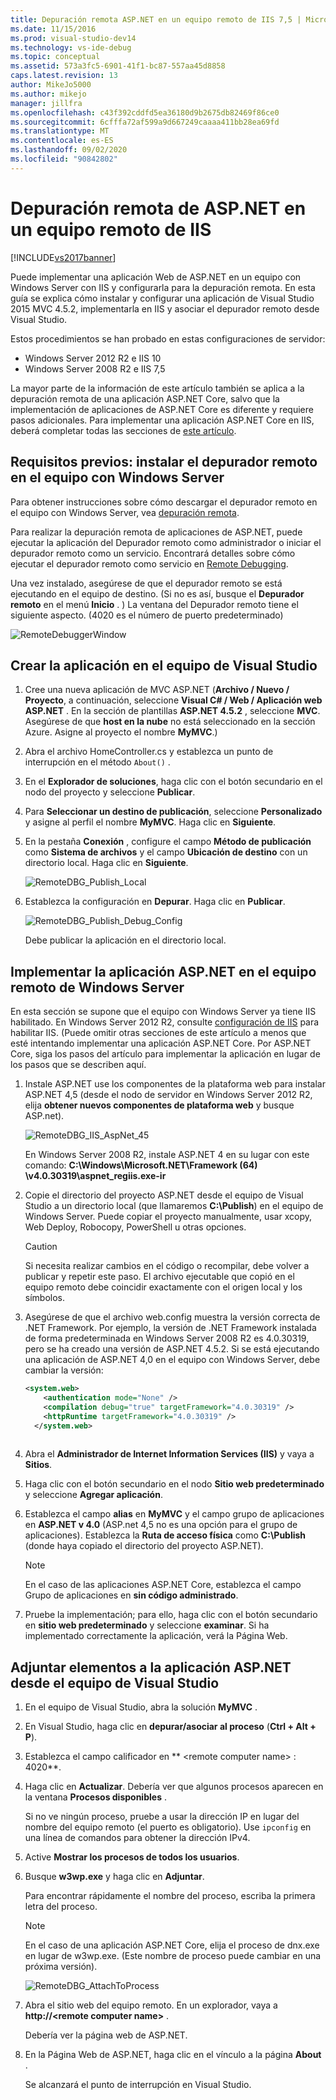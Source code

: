 ```yaml
---
title: Depuración remota ASP.NET en un equipo remoto de IIS 7,5 | Microsoft Docs
ms.date: 11/15/2016
ms.prod: visual-studio-dev14
ms.technology: vs-ide-debug
ms.topic: conceptual
ms.assetid: 573a3fc5-6901-41f1-bc87-557aa45d8858
caps.latest.revision: 13
author: MikeJo5000
ms.author: mikejo
manager: jillfra
ms.openlocfilehash: c43f392cddfd5ea36180d9b2675db82469f86ce0
ms.sourcegitcommit: 6cfffa72af599a9d667249caaaa411bb28ea69fd
ms.translationtype: MT
ms.contentlocale: es-ES
ms.lasthandoff: 09/02/2020
ms.locfileid: "90842802"
---
```

# <a name="remote-debugging-aspnet-on-a-remote-iis-computer"></a>Depuración remota de ASP.NET en un equipo remoto de IIS
[!INCLUDE[vs2017banner](../includes/vs2017banner.md)]

Puede implementar una aplicación Web de ASP.NET en un equipo con Windows Server con IIS y configurarla para la depuración remota. En esta guía se explica cómo instalar y configurar una aplicación de Visual Studio 2015 MVC 4.5.2, implementarla en IIS y asociar el depurador remoto desde Visual Studio.

Estos procedimientos se han probado en estas configuraciones de servidor:
* Windows Server 2012 R2 e IIS 10
* Windows Server 2008 R2 e IIS 7,5

La mayor parte de la información de este artículo también se aplica a la depuración remota de una aplicación ASP.NET Core, salvo que la implementación de aplicaciones de ASP.NET Core es diferente y requiere pasos adicionales. Para implementar una aplicación ASP.NET Core en IIS, deberá completar todas las secciones de [este artículo](https://docs.asp.net/en/latest/publishing/iis.html).

## <a name="prerequisites-install-the-remote-debugger-on-the-windows-server-computer"></a>Requisitos previos: instalar el depurador remoto en el equipo con Windows Server

Para obtener instrucciones sobre cómo descargar el depurador remoto en el equipo con Windows Server, vea [depuración remota](../debugger/remote-debugging.md).

Para realizar la depuración remota de aplicaciones de ASP.NET, puede ejecutar la aplicación del Depurador remoto como administrador o iniciar el depurador remoto como un servicio. Encontrará detalles sobre cómo ejecutar el depurador remoto como servicio en [Remote Debugging](../debugger/remote-debugging.md).

Una vez instalado, asegúrese de que el depurador remoto se está ejecutando en el equipo de destino. (Si no es así, busque el **Depurador remoto** en el menú **Inicio** . ) La ventana del Depurador remoto tiene el siguiente aspecto. (4020 es el número de puerto predeterminado)

![RemoteDebuggerWindow](../debugger/media/remotedebuggerwindow.png "RemoteDebuggerWindow")
  
## <a name="create-the-application-on-the-visual-studio-computer"></a>Crear la aplicación en el equipo de Visual Studio  
  
1. Cree una nueva aplicación de MVC ASP.NET (**Archivo / Nuevo / Proyecto**, a continuación, seleccione **Visual C# / Web / Aplicación web ASP.NET** . En la sección de plantillas **ASP.NET 4.5.2** , seleccione **MVC**. Asegúrese de que **host en la nube** no está seleccionado en la sección Azure. Asigne al proyecto el nombre **MyMVC**.)
1. Abra el archivo HomeController.cs y establezca un punto de interrupción en el método `About()` .
1. En el **Explorador de soluciones**, haga clic con el botón secundario en el nodo del proyecto y seleccione **Publicar**.
1. Para **Seleccionar un destino de publicación**, seleccione **Personalizado** y asigne al perfil el nombre **MyMVC**. Haga clic en **Siguiente**.
1. En la pestaña **Conexión** , configure el campo **Método de publicación** como **Sistema de archivos** y el campo **Ubicación de destino** con un directorio local. Haga clic en **Siguiente**.

    ![RemoteDBG_Publish_Local](../debugger/media/remotedbg-publish-local.png "RemoteDBG_Publish_Local")
1. Establezca la configuración en **Depurar**. Haga clic en **Publicar**.

    ![RemoteDBG_Publish_Debug_Config](../debugger/media/remotedbg-publish-debug-config.png "RemoteDBG_Publish_Debug_Config")
    
    Debe publicar la aplicación en el directorio local.

## <a name="deploy-the-aspnet-application-on-the-windows-server-remote-computer"></a><a name="BKMK_deploy_asp_net"></a> Implementar la aplicación ASP.NET en el equipo remoto de Windows Server

 En esta sección se supone que el equipo con Windows Server ya tiene IIS habilitado. En Windows Server 2012 R2, consulte [configuración de IIS](https://docs.asp.net/en/latest/publishing/iis.html#iis-configuration) para habilitar IIS. (Puede omitir otras secciones de este artículo a menos que esté intentando implementar una aplicación ASP.NET Core. Por ASP.NET Core, siga los pasos del artículo para implementar la aplicación en lugar de los pasos que se describen aquí.
1. Instale ASP.NET use los componentes de la plataforma web para instalar ASP.NET 4,5 (desde el nodo de servidor en Windows Server 2012 R2, elija **obtener nuevos componentes de plataforma web** y busque ASP.net).

    ![RemoteDBG_IIS_AspNet_45](../debugger/media/remotedbg-iis-aspnet-45.png "RemoteDBG_IIS_AspNet_45")

    En Windows Server 2008 R2, instale ASP.NET 4 en su lugar con este comando:   **C:\Windows\Microsoft.NET\Framework (64) \v4.0.30319\aspnet_regiis.exe-ir**
1. Copie el directorio del proyecto ASP.NET desde el equipo de Visual Studio a un directorio local (que llamaremos **C:\Publish**) en el equipo de Windows Server. Puede copiar el proyecto manualmente, usar xcopy, Web Deploy, Robocopy, PowerShell u otras opciones.

    > [!CAUTION]
    > Si necesita realizar cambios en el código o recompilar, debe volver a publicar y repetir este paso. El archivo ejecutable que copió en el equipo remoto debe coincidir exactamente con el origen local y los símbolos.
1. Asegúrese de que el archivo web.config muestra la versión correcta de .NET Framework.  Por ejemplo, la versión de .NET Framework instalada de forma predeterminada en Windows Server 2008 R2 es 4.0.30319, pero se ha creado una versión de ASP.NET 4.5.2. Si se está ejecutando una aplicación de ASP.NET 4,0 en el equipo con Windows Server, debe cambiar la versión:
  
    ```xml
    <system.web>
        <authentication mode="None" />  
        <compilation debug="true" targetFramework="4.0.30319" />
        <httpRuntime targetFramework="4.0.30319" />
      </system.web>
  
    ```

1. Abra el **Administrador de Internet Information Services (IIS)** y vaya a **Sitios**.
1. Haga clic con el botón secundario en el nodo **Sitio web predeterminado** y seleccione **Agregar aplicación**.
1. Establezca el campo **alias** en **MyMVC** y el campo grupo de aplicaciones en **ASP.NET v 4.0** (ASP.net 4,5 no es una opción para el grupo de aplicaciones). Establezca la **Ruta de acceso física** como **C:\Publish** (donde haya copiado el directorio del proyecto ASP.NET).

    >[!NOTE] 
    > En el caso de las aplicaciones ASP.NET Core, establezca el campo Grupo de aplicaciones en **sin código administrado**.
1. Pruebe la implementación; para ello, haga clic con el botón secundario en **sitio web predeterminado** y seleccione **examinar**.
    Si ha implementado correctamente la aplicación, verá la Página Web.

## <a name="attach-to-the-aspnet-application-from-the-visual-studio-computer"></a>Adjuntar elementos a la aplicación ASP.NET desde el equipo de Visual Studio

1. En el equipo de Visual Studio, abra la solución **MyMVC** .
1. En Visual Studio, haga clic en **depurar/asociar al proceso** (**Ctrl + Alt + P**).
1. Establezca el campo calificador en ** \<remote computer name> : 4020**.
1. Haga clic en **Actualizar**.
    Debería ver que algunos procesos aparecen en la ventana **Procesos disponibles** .

    Si no ve ningún proceso, pruebe a usar la dirección IP en lugar del nombre del equipo remoto (el puerto es obligatorio). Use `ipconfig` en una línea de comandos para obtener la dirección IPv4.
1. Active  **Mostrar los procesos de todos los usuarios**.
1. Busque **w3wp.exe** y haga clic en **Adjuntar**.

     Para encontrar rápidamente el nombre del proceso, escriba la primera letra del proceso.
     
    >[!NOTE]
    > En el caso de una aplicación ASP.NET Core, elija el proceso de dnx.exe en lugar de w3wp.exe. (Este nombre de proceso puede cambiar en una próxima versión).

    ![RemoteDBG_AttachToProcess](../debugger/media/remotedbg-attachtoprocess.png "RemoteDBG_AttachToProcess")

1. Abra el sitio web del equipo remoto. En un explorador, vaya a **http://\<remote computer name>** .
    
    Debería ver la página web de ASP.NET.
1. En la Página Web de ASP.NET, haga clic en el vínculo a la página **About** .

    Se alcanzará el punto de interrupción en Visual Studio.
